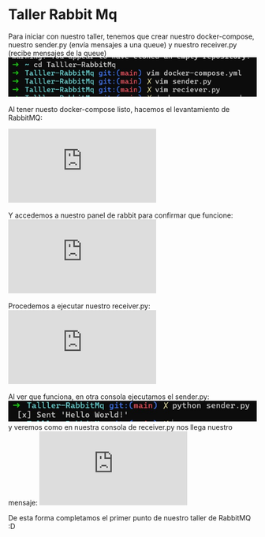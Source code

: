 # Taller Rabbit Mq

Para iniciar con nuestro taller, tenemos que crear nuestro docker-compose, nuestro sender.py (envía mensajes a una queue) y nuestro receiver.py (recibe mensajes de la queue)
![Texto alternativo](https://github.com/FernandoCifuentesB/Talller-RabbitMq/blob/main/82714cd2-6e3d-4826-9ce1-7821177a1cc4.jpg)

Al tener nuesto docker-compose listo, hacemos el levantamiento de RabbitMQ:

![Texto alternativo](https://github.com/FernandoCifuentesB/Talller-RabbitMq/edit/main/README.md)

Y accedemos a nuestro panel de rabbit para confirmar que funcione:
![Texto alternativo](https://github.com/FernandoCifuentesB/Talller-RabbitMq/edit/main/README.md)

Procedemos a ejecutar nuestro receiver.py:
![Texto alternativo](https://github.com/FernandoCifuentesB/Talller-RabbitMq/edit/main/README.md)

Al ver que funciona, en otra consola ejecutamos el sender.py:
![Texto alternativo](https://github.com/FernandoCifuentesB/Talller-RabbitMq/blob/main/1a701f39-b386-416e-9c6a-c8b830ffda71.jpg)
y veremos como en nuestra consola de receiver.py nos llega nuestro mensaje:
![Texto alternativo](https://github.com/FernandoCifuentesB/Talller-RabbitMq/edit/main/README.md)

De esta forma completamos el primer punto de nuestro taller de RabbitMQ :D
